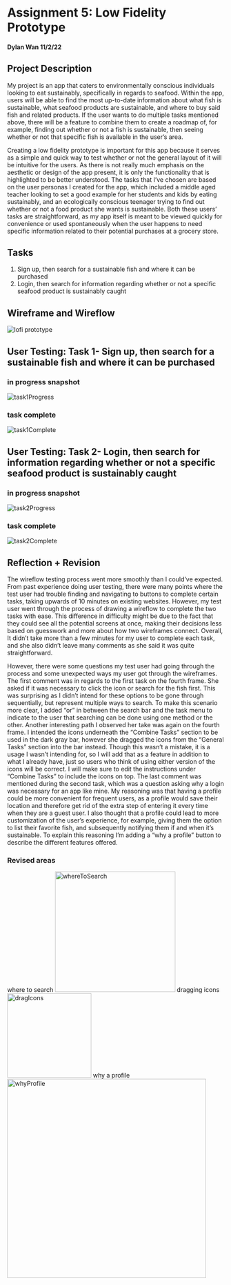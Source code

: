 # Assignment 5: Low Fidelity Prototype
#### Dylan Wan 11/2/22

## Project Description 
My project is an app that caters to environmentally conscious individuals looking to eat sustainably, specifically in regards to seafood. Within the app, users will be able to find the most up-to-date information about what fish is sustainable, what seafood products are sustainable, and where to buy said fish and related products. If the user wants to do multiple tasks mentioned above, there will be a feature to combine them to create a roadmap of, for example, finding out whether or not a fish is sustainable, then seeing whether or not that specific fish is available in the user’s area. 

Creating a low fidelity prototype is important for this app because it serves as a simple and quick way to test whether or not the general layout of it will be intuitive for the users. As there is not really much emphasis on the aesthetic or design of the app present, it is only the functionality that is highlighted to be better understood. The tasks that I’ve chosen are based on the user personas I created for the app, which included a middle aged teacher looking to set a good example for her students and kids by eating sustainably, and an ecologically conscious teenager trying to find out whether or not a food product she wants is sustainable. Both these users’ tasks are straightforward, as my app itself is meant to be viewed quickly for convenience or used spontaneously when the user happens to need specific information related to their potential purchases at a grocery store.

## Tasks
1. Sign up, then search for a sustainable fish and where it can be purchased 
2. Login, then search for information regarding whether or not a specific seafood product is sustainably caught

## Wireframe and Wireflow
![lofi prototype](https://user-images.githubusercontent.com/114602097/199412517-4a4f118b-f34f-4f39-8799-d19f5beb0bd1.png)

## User Testing: Task 1-  Sign up, then search for a sustainable fish and where it can be purchased 
### in progress snapshot
![task1Progress](https://user-images.githubusercontent.com/114602097/199423026-81d48d54-f931-4f9f-bd88-aa7d624e2a87.jpg)

### task complete
![task1Complete](https://user-images.githubusercontent.com/114602097/199423098-ed87edf4-e6d2-4430-8917-e290bf1677e6.jpg)

## User Testing: Task 2- Login, then search for information regarding whether or not a specific seafood product is sustainably caught
### in progress snapshot
![task2Progress](https://user-images.githubusercontent.com/114602097/199423362-7e8a0531-3c33-46f8-9eb7-240a9ed4a8d8.jpg)

### task complete
![task2Complete](https://user-images.githubusercontent.com/114602097/199423499-4b28657d-ad5d-4441-be01-05d0408a397a.jpg)

## Reflection + Revision
The wireflow testing process went more smoothly than I could’ve expected. From past experience doing user testing, there were many points where the test user had trouble finding and navigating to buttons to complete certain tasks, taking upwards of 10 minutes on existing websites. However, my test user went through the process of drawing a wireflow to complete the two tasks with ease. This difference in difficulty might be due to the fact that they could see all the potential screens at once, making their decisions less based on guesswork and more about how two wireframes connect. Overall, It didn’t take more than a few minutes for my user to complete each task, and she also didn’t leave many comments as she said it was quite straightforward.

However, there were some questions my test user had going through the process and some unexpected ways my user got through the wireframes. The first comment was in regards to the first task on the fourth frame. She asked if it was necessary to click the icon or search for the fish first. This was surprising as I didn’t intend for these options to be gone through sequentially, but represent multiple ways to search. To make this scenario more clear, I added “or” in between the search bar and the task menu to indicate to the user that searching can be done using one method or the other. Another interesting path I observed her take was again on the fourth frame. I intended the icons underneath the “Combine Tasks” section to be used in the dark gray bar, however she dragged the icons from the “General Tasks” section into the bar instead. Though this wasn’t a mistake, it is a usage I wasn’t intending for, so I will add that as a feature in addition to what I already have, just so users who think of using either version of the icons will be correct. I will make sure to edit the instructions under “Combine Tasks” to include the icons on top. The last comment was mentioned during the second task, which was a question asking why a login was necessary for an app like mine. My reasoning was that having a profile could be more convenient for frequent users, as a profile would save their location and therefore get rid of the extra step of entering it every time when they are a guest user. I also thought that a profile could lead to more customization of the user’s experience, for example, giving them the option to list their favorite fish, and subsequently notifying them if and when it’s sustainable. To explain this reasoning I’m adding a “why a profile” button to describe the different features offered. 


### Revised areas
where to search
<img width="279" alt="whereToSearch" src="https://user-images.githubusercontent.com/114602097/199440985-ee5eb39a-47cc-41f3-b8f4-e2e2a31b7e2d.png">
dragging icons
<img width="195" alt="dragIcons" src="https://user-images.githubusercontent.com/114602097/199441147-01311c23-72ad-4538-8372-f1cf3fc4e8b8.png">
why a profile
<img width="461" alt="whyProfile" src="https://user-images.githubusercontent.com/114602097/199441184-1ac01b28-d5b7-43c7-bf8c-55e8b6d14697.png">





